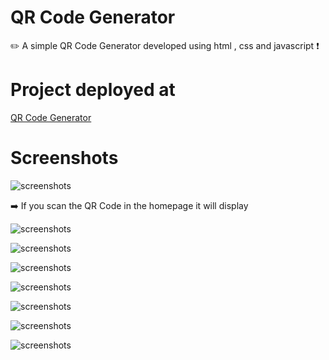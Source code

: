 # QR Code Generator
✏️ A simple QR Code Generator developed using html , css and javascript ❗

# Project deployed at

<a href="https://mithesh14.github.io/QR-code-generator/">QR Code Generator</a>

# Screenshots 

![screenshots](https://github.com/Mithesh14/QR-code-generator/blob/main/images/image1.jpg)

➡️ If you scan the QR Code in the homepage it will display 

![screenshots](https://github.com/Mithesh14/QR-code-generator/blob/main/images/image2.jpeg)

![screenshots](https://github.com/Mithesh14/QR-code-generator/blob/main/images/image3.jpg)

![screenshots](https://github.com/Mithesh14/QR-code-generator/blob/main/images/image4.jpeg)

![screenshots](https://github.com/Mithesh14/QR-code-generator/blob/main/images/image5.jpg)

![screenshots](https://github.com/Mithesh14/QR-code-generator/blob/main/images/image6.jpeg)

![screenshots](https://github.com/Mithesh14/QR-code-generator/blob/main/images/image7.jpg)

![screenshots](https://github.com/Mithesh14/QR-code-generator/blob/main/images/image8.jpeg)

